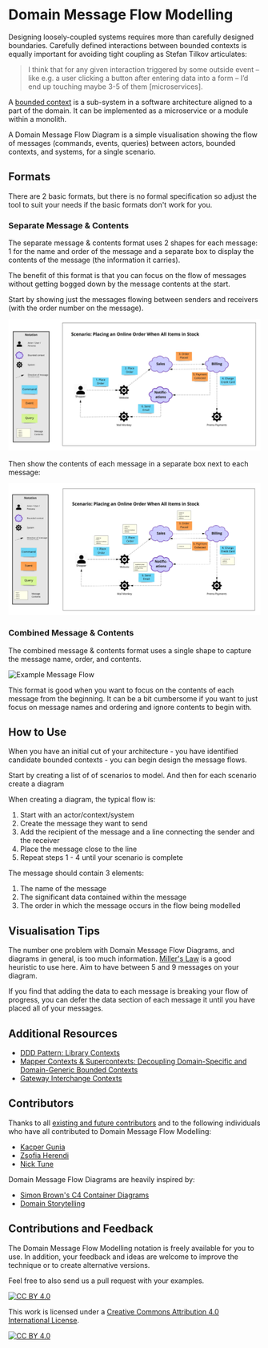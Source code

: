 # Domain Message Flow Modelling

Designing loosely-coupled systems requires more than carefully designed boundaries. Carefully defined interactions between bounded contexts is equally important for avoiding tight coupling as Stefan Tilkov articulates:

> I think that for any given interaction triggered by some outside event – like e.g. a user clicking a button after entering data into a form – I’d end up touching maybe 3-5 of them [microservices].

A [bounded context](https://martinfowler.com/bliki/BoundedContext.html) is a sub-system in a software architecture aligned to a part of the domain. It can be implemented as a microservice or a module within a monolith.

A Domain Message Flow Diagram is a simple visualisation showing the flow of messages (commands, events, queries) between actors, bounded contexts, and systems, for a single scenario.

## Formats

There are 2 basic formats, but there is no formal specification so adjust the tool to suit your needs if the basic formats don't work for you.

### Separate Message & Contents

The separate message & contents format uses 2 shapes for each message: 1 for the name and order of the message and a separate box to display the contents of the message (the information it carries).

The benefit of this format is that you can focus on the flow of messages without getting bogged down by the message contents at the start.

Start by showing just the messages flowing between senders and receivers (with the order number on the message).

![Message Flow Just Messages](/resources/just-messages-no-contents.jpg)

Then show the contents of each message in a separate box next to each message:

![Message Flow Messages & Contents](/resources/messages-and-contents.jpg)

### Combined Message & Contents

The combined message & contents format uses a single shape to capture the message name, order, and contents.

![Example Message Flow](resources/domain-message-flow.jpg "An Example Domain Message Flow")

This format is good when you want to focus on the contents of each message from the beginning. It can be a bit cumbersome if you want to just focus on message names and ordering and ignore contents to begin with.

## How to Use
When you have an initial cut of your architecture - you have identified candidate bounded contexts - you can begin design the message flows.

Start by creating a list of of scenarios to model. And then for each scenario create a diagram

When creating a diagram, the typical flow is:

1. Start with an actor/context/system
2. Create the message they want to send
3. Add the recipient of the message and a line connecting the sender and the receiver
4. Place the message close to the line
5. Repeat steps 1 - 4 until your scenario is complete

The message should contain 3 elements:

1. The name of the message
2. The significant data contained within the message
3. The order in which the message occurs in the flow being modelled

## Visualisation Tips

The number one problem with Domain Message Flow Diagrams, and diagrams in general, is too much information. [Miller's Law](https://en.wikipedia.org/wiki/Miller%27s_law) is a good heuristic to use here. Aim to have between 5 and 9 messages on your diagram.

If you find that adding the data to each message is breaking your flow of progress, you can defer the data section of each message it until you have placed all of your messages.

## Additional Resources

- [DDD Pattern: Library Contexts](https://medium.com/nick-tune-tech-strategy-blog/ddd-pattern-library-contexts-d6ae81f462ef)
- [Mapper Contexts & Supercontexts: Decoupling Domain-Specific and Domain-Generic Bounded Contexts](https://medium.com/nick-tune-tech-strategy-blog/mapper-contexts-supercontexts-decoupling-domain-specific-and-domain-generic-bounded-contexts-5eb6a1e7c5fc)
- [Gateway Interchange Contexts](https://medium.com/nick-tune-tech-strategy-blog/gateway-interchange-contexts-899696e67848)

## Contributors

Thanks to all [existing and future contributors](https://github.com/ddd-crew/domain-message-flow-modelling/graphs/contributors) and to the following individuals who have all contributed to Domain Message Flow Modelling:

- [Kacper Gunia](https://github.com/cakper)
- [Zsofia Herendi](https://twitter.com/zherendi)
- [Nick Tune](https://github.com/ntcoding)

Domain Message Flow Diagrams are heavily inspired by:

- [Simon Brown's C4 Container Diagrams](https://c4model.com/)
- [Domain Storytelling](https://domainstorytelling.org/)

## Contributions and Feedback

The Domain Message Flow Modelling notation is freely available for you to use. In addition, your feedback and ideas are welcome to improve the technique or to create alternative versions. 

Feel free to also send us a pull request with your examples.

[![CC BY 4.0][cc-by-shield]][cc-by]

This work is licensed under a [Creative Commons Attribution 4.0 International
License][cc-by].

[![CC BY 4.0][cc-by-image]][cc-by]

[cc-by]: http://creativecommons.org/licenses/by/4.0/
[cc-by-image]: https://i.creativecommons.org/l/by/4.0/88x31.png
[cc-by-shield]: https://img.shields.io/badge/License-CC%20BY%204.0-lightgrey.svg
